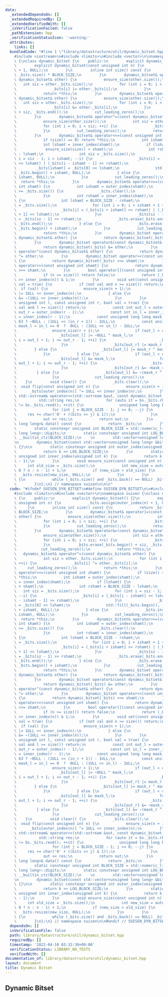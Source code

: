 ```yaml
---
data:
  _extendedDependsOn: []
  _extendedRequiredBy: []
  _extendedVerifiedWith: []
  _isVerificationFailed: false
  _pathExtension: hpp
  _verificationStatusIcon: ':warning:'
  attributes:
    links: []
  bundledCode: "#line 1 \"library/datastructure/util/dynamic_bitset.hpp\"\n\n\n\n\
    #include <iostream>\n#include <limits>\n#include <vector>\n\nnamespace suisen\
    \ {\nclass dynamic_bitset {\n    public:\n        explicit dynamic_bitset() {}\n\
    \        explicit dynamic_bitset(const unsigned int n) {\n            _bits.assign(outer_index(n)\
    \ + 1, 0ULL);\n        }\n        inline int size() const {\n            return\
    \ _bits.size() * BLOCK_SIZE;\n        }\n        dynamic_bitset& operator|=(const\
    \ dynamic_bitset& other) {\n            ensure_size(other.size());\n         \
    \   int siz = other._bits.size();\n            for (int i = 0; i < siz; ++i) {\n\
    \                _bits[i] |= other._bits[i];\n            }\n            cut_leading_zeros();\n\
    \            return *this;\n        }\n        dynamic_bitset& operator&=(const\
    \ dynamic_bitset& other) {\n            ensure_size(other.size());\n         \
    \   int siz = other._bits.size();\n            for (int i = 0; i < siz; ++i) {\n\
    \                _bits[i] &= other._bits[i];\n            }\n            _bits.erase(_bits.begin()\
    \ + siz, _bits.end());\n            cut_leading_zeros();\n            return *this;\n\
    \        }\n        dynamic_bitset& operator^=(const dynamic_bitset& other) {\n\
    \            ensure_size(other.size());\n            int siz = other._bits.size();\n\
    \            for (int i = 0; i < siz; ++i) {\n                _bits[i] ^= other._bits[i];\n\
    \            }\n            cut_leading_zeros();\n            return *this;\n\
    \        }\n        dynamic_bitset& operator<<=(const unsigned int shamt) {\n\
    \            if (size() == 0) return *this;\n            int ishamt = outer_index(shamt);\n\
    \            int lshamt = inner_index(shamt);\n            if (lshamt) {\n   \
    \             ensure_size(size() + shamt);\n                int rshamt = BLOCK_SIZE\
    \ - lshamt;\n                int siz = _bits.size();\n                for (int\
    \ i = siz - 1; i > ishamt; --i) {\n                    _bits[i] = (_bits[i - ishamt]\
    \ << lshamt) | (_bits[i - ishamt - 1] >> rshamt);\n                }\n       \
    \         _bits[ishamt] = _bits[0] << lshamt;\n                std::fill(_bits.begin(),\
    \ _bits.begin() + ishamt, 0ULL);\n            } else {\n                _bits.insert(_bits.begin(),\
    \ ishamt, 0ULL);\n            }\n            cut_leading_zeros();\n          \
    \  return *this;\n        }\n        dynamic_bitset& operator>>=(const unsigned\
    \ int shamt) {\n            int ishamt = outer_index(shamt);\n            if (ishamt\
    \ >= _bits.size()) {\n                _bits.clear();\n                return *this;\n\
    \            }\n            int rshamt = inner_index(shamt);\n            if (rshamt)\
    \ {\n                int lshamt = BLOCK_SIZE - rshamt;\n                int sz\
    \ = _bits.size();\n                for (int i = 0; i + ishamt + 1 < sz; ++i) {\n\
    \                    _bits[i] = (_bits[i + ishamt] >> rshamt) | (_bits[i + ishamt\
    \ + 1] << lshamt);\n                }\n                _bits[sz - ishamt - 1]\
    \ = _bits[sz - 1] >> rshamt;\n                _bits.erase(_bits.end() - ishamt,\
    \ _bits.end());\n            } else {\n                _bits.erase(_bits.begin(),\
    \ _bits.begin() + ishamt);\n            }\n            cut_leading_zeros();\n\
    \            return *this;\n        }\n        dynamic_bitset operator|(const\
    \ dynamic_bitset& other) {\n            return dynamic_bitset(_bits) |= other;\n\
    \        }\n        dynamic_bitset operator&(const dynamic_bitset& other) {\n\
    \            return dynamic_bitset(_bits) &= other;\n        }\n        dynamic_bitset\
    \ operator^(const dynamic_bitset& other) {\n            return dynamic_bitset(_bits)\
    \ ^= other;\n        }\n        dynamic_bitset operator<<(const unsigned int shamt)\
    \ {\n            return dynamic_bitset(_bits) <<= shamt;\n        }\n        dynamic_bitset\
    \ operator>>(const unsigned int shamt) {\n            return dynamic_bitset(_bits)\
    \ >>= shamt;\n        }\n        bool operator[](const unsigned int n) const {\n\
    \            if (n >= size()) return false;\n            return (_bits[outer_index(n)]\
    \ >> inner_index(n)) & 1;\n        }\n        void set(const unsigned int n, bool\
    \ val = true) {\n            if (not val and n >= size()) return;\n          \
    \  if (val) {\n                ensure_size(n + 1);\n                _bits[outer_index(n)]\
    \ |= 1ULL << inner_index(n);\n            } else {\n                _bits[outer_index(n)]\
    \ &= ~(1ULL << inner_index(n));\n            }\n        }\n        void range_set(const\
    \ unsigned int l, const unsigned int r, bool val = true) {\n            if (not\
    \ val and l >= size()) return;\n            const int out_l = outer_index(l),\
    \ out_r = outer_index(r - 1);\n            const int in_l = inner_index(l), in_r\
    \ = inner_index(r - 1);\n            const unsigned long long mask_r = in_r ==\
    \ 63 ? ~0ULL : (1ULL << (in_r + 1)) - 1ULL;\n            const unsigned long long\
    \ mask_l = in_l == 0  ?  0ULL : (1ULL << in_l) - 1ULL;\n            if (val) {\n\
    \                ensure_size(r + 1);\n                if (out_l < out_r) {\n \
    \                   _bits[out_l] |= ~0ULL ^ mask_l;\n                    for (int\
    \ i = out_l + 1; i <= out_r - 1; ++i) {\n                        _bits[i] = ~0ULL;\n\
    \                    }\n                    _bits[out_r] |= mask_r;\n        \
    \        } else {\n                    _bits[out_l] |= mask_r ^ mask_l;\n    \
    \            }\n            } else {\n                if (out_l < out_r) {\n \
    \                   _bits[out_l] &= mask_l;\n                    for (int i =\
    \ out_l + 1; i <= out_r - 1; ++i) {\n                        _bits[i] = 0ULL;\n\
    \                    }\n                    _bits[out_r] &= ~mask_r;\n       \
    \         } else {\n                    _bits[out_l] &= ~(mask_r ^ mask_l);\n\
    \                }\n                cut_leading_zeros();\n            }\n    \
    \    }\n        void clear() {\n            _bits.clear();\n        }\n      \
    \  void flip(const unsigned int n) {\n            ensure_size(n + 1);\n      \
    \      _bits[outer_index(n)] ^= 1ULL << inner_index(n);\n        }\n        friend\
    \ std::ostream& operator<<(std::ostream &out, const dynamic_bitset &bs) {\n  \
    \          std::string res;\n            for (auto it = bs._bits.rbegin(); it\
    \ != bs._bits.rend(); ++it) {\n                unsigned long long bits = *it;\n\
    \                for (int j = BLOCK_SIZE - 1; j >= 0; --j) {\n               \
    \     res += char('0' + ((bits >> j) & 1));\n                }\n            }\n\
    \            out << res;\n            return out;\n        }\n        const std::vector<unsigned\
    \ long long>& data() const {\n            return _bits;\n        }\n    private:\n\
    \        static constexpr unsigned int BLOCK_SIZE = std::numeric_limits<unsigned\
    \ long long>::digits;\n        static constexpr unsigned int LOG_BLOCK_SIZE =\
    \ __builtin_ctz(BLOCK_SIZE);\n    \n        std::vector<unsigned long long> _bits;\n\
    \n        dynamic_bitset(const std::vector<unsigned long long> &bits) : _bits(bits)\
    \ {}\n\n        static constexpr unsigned int outer_index(unsigned int k) {\n\
    \            return k >> LOG_BLOCK_SIZE;\n        }\n        static constexpr\
    \ unsigned int inner_index(unsigned int k) {\n            return k & (BLOCK_SIZE\
    \ - 1);\n        }\n        void ensure_size(const unsigned int n) {\n       \
    \     int old_size = _bits.size();\n            int new_size = outer_index(n ==\
    \ 0 ? n : n - 1) + 1;\n            if (new_size > old_size) {\n              \
    \  _bits.resize(new_size, 0ULL);\n            }\n        }\n        void cut_leading_zeros()\
    \ {\n            while (_bits.size() and _bits.back() == 0ULL) _bits.pop_back();\n\
    \        }\n};\n} // namespace suisen\n\n\n"
  code: "#ifndef SUISEN_DYN_BITSET\n#define SUISEN_DYN_BITSET\n\n#include <iostream>\n\
    #include <limits>\n#include <vector>\n\nnamespace suisen {\nclass dynamic_bitset\
    \ {\n    public:\n        explicit dynamic_bitset() {}\n        explicit dynamic_bitset(const\
    \ unsigned int n) {\n            _bits.assign(outer_index(n) + 1, 0ULL);\n   \
    \     }\n        inline int size() const {\n            return _bits.size() *\
    \ BLOCK_SIZE;\n        }\n        dynamic_bitset& operator|=(const dynamic_bitset&\
    \ other) {\n            ensure_size(other.size());\n            int siz = other._bits.size();\n\
    \            for (int i = 0; i < siz; ++i) {\n                _bits[i] |= other._bits[i];\n\
    \            }\n            cut_leading_zeros();\n            return *this;\n\
    \        }\n        dynamic_bitset& operator&=(const dynamic_bitset& other) {\n\
    \            ensure_size(other.size());\n            int siz = other._bits.size();\n\
    \            for (int i = 0; i < siz; ++i) {\n                _bits[i] &= other._bits[i];\n\
    \            }\n            _bits.erase(_bits.begin() + siz, _bits.end());\n \
    \           cut_leading_zeros();\n            return *this;\n        }\n     \
    \   dynamic_bitset& operator^=(const dynamic_bitset& other) {\n            ensure_size(other.size());\n\
    \            int siz = other._bits.size();\n            for (int i = 0; i < siz;\
    \ ++i) {\n                _bits[i] ^= other._bits[i];\n            }\n       \
    \     cut_leading_zeros();\n            return *this;\n        }\n        dynamic_bitset&\
    \ operator<<=(const unsigned int shamt) {\n            if (size() == 0) return\
    \ *this;\n            int ishamt = outer_index(shamt);\n            int lshamt\
    \ = inner_index(shamt);\n            if (lshamt) {\n                ensure_size(size()\
    \ + shamt);\n                int rshamt = BLOCK_SIZE - lshamt;\n             \
    \   int siz = _bits.size();\n                for (int i = siz - 1; i > ishamt;\
    \ --i) {\n                    _bits[i] = (_bits[i - ishamt] << lshamt) | (_bits[i\
    \ - ishamt - 1] >> rshamt);\n                }\n                _bits[ishamt]\
    \ = _bits[0] << lshamt;\n                std::fill(_bits.begin(), _bits.begin()\
    \ + ishamt, 0ULL);\n            } else {\n                _bits.insert(_bits.begin(),\
    \ ishamt, 0ULL);\n            }\n            cut_leading_zeros();\n          \
    \  return *this;\n        }\n        dynamic_bitset& operator>>=(const unsigned\
    \ int shamt) {\n            int ishamt = outer_index(shamt);\n            if (ishamt\
    \ >= _bits.size()) {\n                _bits.clear();\n                return *this;\n\
    \            }\n            int rshamt = inner_index(shamt);\n            if (rshamt)\
    \ {\n                int lshamt = BLOCK_SIZE - rshamt;\n                int sz\
    \ = _bits.size();\n                for (int i = 0; i + ishamt + 1 < sz; ++i) {\n\
    \                    _bits[i] = (_bits[i + ishamt] >> rshamt) | (_bits[i + ishamt\
    \ + 1] << lshamt);\n                }\n                _bits[sz - ishamt - 1]\
    \ = _bits[sz - 1] >> rshamt;\n                _bits.erase(_bits.end() - ishamt,\
    \ _bits.end());\n            } else {\n                _bits.erase(_bits.begin(),\
    \ _bits.begin() + ishamt);\n            }\n            cut_leading_zeros();\n\
    \            return *this;\n        }\n        dynamic_bitset operator|(const\
    \ dynamic_bitset& other) {\n            return dynamic_bitset(_bits) |= other;\n\
    \        }\n        dynamic_bitset operator&(const dynamic_bitset& other) {\n\
    \            return dynamic_bitset(_bits) &= other;\n        }\n        dynamic_bitset\
    \ operator^(const dynamic_bitset& other) {\n            return dynamic_bitset(_bits)\
    \ ^= other;\n        }\n        dynamic_bitset operator<<(const unsigned int shamt)\
    \ {\n            return dynamic_bitset(_bits) <<= shamt;\n        }\n        dynamic_bitset\
    \ operator>>(const unsigned int shamt) {\n            return dynamic_bitset(_bits)\
    \ >>= shamt;\n        }\n        bool operator[](const unsigned int n) const {\n\
    \            if (n >= size()) return false;\n            return (_bits[outer_index(n)]\
    \ >> inner_index(n)) & 1;\n        }\n        void set(const unsigned int n, bool\
    \ val = true) {\n            if (not val and n >= size()) return;\n          \
    \  if (val) {\n                ensure_size(n + 1);\n                _bits[outer_index(n)]\
    \ |= 1ULL << inner_index(n);\n            } else {\n                _bits[outer_index(n)]\
    \ &= ~(1ULL << inner_index(n));\n            }\n        }\n        void range_set(const\
    \ unsigned int l, const unsigned int r, bool val = true) {\n            if (not\
    \ val and l >= size()) return;\n            const int out_l = outer_index(l),\
    \ out_r = outer_index(r - 1);\n            const int in_l = inner_index(l), in_r\
    \ = inner_index(r - 1);\n            const unsigned long long mask_r = in_r ==\
    \ 63 ? ~0ULL : (1ULL << (in_r + 1)) - 1ULL;\n            const unsigned long long\
    \ mask_l = in_l == 0  ?  0ULL : (1ULL << in_l) - 1ULL;\n            if (val) {\n\
    \                ensure_size(r + 1);\n                if (out_l < out_r) {\n \
    \                   _bits[out_l] |= ~0ULL ^ mask_l;\n                    for (int\
    \ i = out_l + 1; i <= out_r - 1; ++i) {\n                        _bits[i] = ~0ULL;\n\
    \                    }\n                    _bits[out_r] |= mask_r;\n        \
    \        } else {\n                    _bits[out_l] |= mask_r ^ mask_l;\n    \
    \            }\n            } else {\n                if (out_l < out_r) {\n \
    \                   _bits[out_l] &= mask_l;\n                    for (int i =\
    \ out_l + 1; i <= out_r - 1; ++i) {\n                        _bits[i] = 0ULL;\n\
    \                    }\n                    _bits[out_r] &= ~mask_r;\n       \
    \         } else {\n                    _bits[out_l] &= ~(mask_r ^ mask_l);\n\
    \                }\n                cut_leading_zeros();\n            }\n    \
    \    }\n        void clear() {\n            _bits.clear();\n        }\n      \
    \  void flip(const unsigned int n) {\n            ensure_size(n + 1);\n      \
    \      _bits[outer_index(n)] ^= 1ULL << inner_index(n);\n        }\n        friend\
    \ std::ostream& operator<<(std::ostream &out, const dynamic_bitset &bs) {\n  \
    \          std::string res;\n            for (auto it = bs._bits.rbegin(); it\
    \ != bs._bits.rend(); ++it) {\n                unsigned long long bits = *it;\n\
    \                for (int j = BLOCK_SIZE - 1; j >= 0; --j) {\n               \
    \     res += char('0' + ((bits >> j) & 1));\n                }\n            }\n\
    \            out << res;\n            return out;\n        }\n        const std::vector<unsigned\
    \ long long>& data() const {\n            return _bits;\n        }\n    private:\n\
    \        static constexpr unsigned int BLOCK_SIZE = std::numeric_limits<unsigned\
    \ long long>::digits;\n        static constexpr unsigned int LOG_BLOCK_SIZE =\
    \ __builtin_ctz(BLOCK_SIZE);\n    \n        std::vector<unsigned long long> _bits;\n\
    \n        dynamic_bitset(const std::vector<unsigned long long> &bits) : _bits(bits)\
    \ {}\n\n        static constexpr unsigned int outer_index(unsigned int k) {\n\
    \            return k >> LOG_BLOCK_SIZE;\n        }\n        static constexpr\
    \ unsigned int inner_index(unsigned int k) {\n            return k & (BLOCK_SIZE\
    \ - 1);\n        }\n        void ensure_size(const unsigned int n) {\n       \
    \     int old_size = _bits.size();\n            int new_size = outer_index(n ==\
    \ 0 ? n : n - 1) + 1;\n            if (new_size > old_size) {\n              \
    \  _bits.resize(new_size, 0ULL);\n            }\n        }\n        void cut_leading_zeros()\
    \ {\n            while (_bits.size() and _bits.back() == 0ULL) _bits.pop_back();\n\
    \        }\n};\n} // namespace suisen\n\n#endif // SUISEN_DYN_BITSET"
  dependsOn: []
  isVerificationFile: false
  path: library/datastructure/util/dynamic_bitset.hpp
  requiredBy: []
  timestamp: '2022-04-10 03:32:30+09:00'
  verificationStatus: LIBRARY_NO_TESTS
  verifiedWith: []
documentation_of: library/datastructure/util/dynamic_bitset.hpp
layout: document
title: Dynamic Bitset
---
```

## Dynamic Bitset